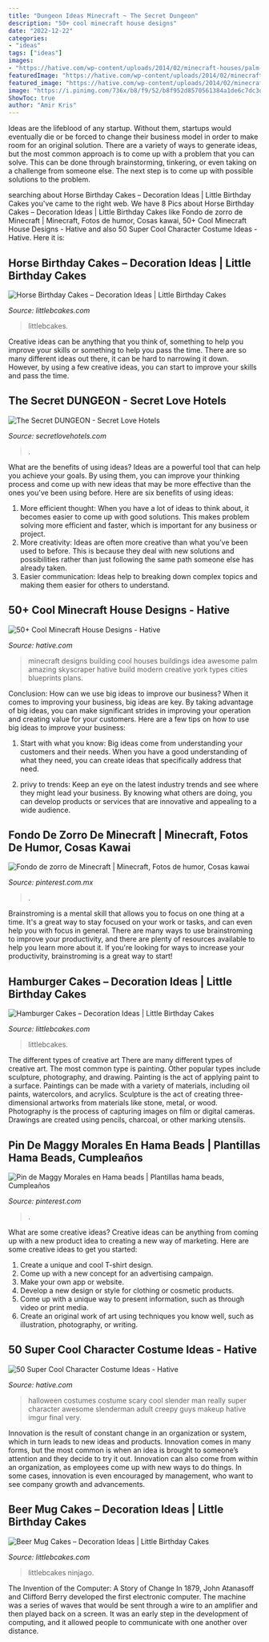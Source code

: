 ```yaml
---
title: "Dungeon Ideas Minecraft ~ The Secret Dungeon"
description: "50+ cool minecraft house designs"
date: "2022-12-22"
categories:
- "ideas"
tags: ["ideas"]
images:
- "https://hative.com/wp-content/uploads/2014/02/minecraft-houses/palm-building-idea-20.jpg"
featuredImage: "https://hative.com/wp-content/uploads/2014/02/minecraft-houses/palm-building-idea-20.jpg"
featured_image: "https://hative.com/wp-content/uploads/2014/02/minecraft-houses/palm-building-idea-20.jpg"
image: "https://i.pinimg.com/736x/b8/f9/52/b8f952d8570561384a1de6c7dc3d69a5.jpg"
ShowToc: true
author: "Amir Kris"
---
```



Ideas are the lifeblood of any startup. Without them, startups would eventually die or be forced to change their business model in order to make room for an original solution. There are a variety of ways to generate ideas, but the most common approach is to come up with a problem that you can solve. This can be done through brainstorming, tinkering, or even taking on a challenge from someone else. The next step is to come up with possible solutions to the problem.

	

		
searching about Horse Birthday Cakes – Decoration Ideas | Little Birthday Cakes you've came to the right web. We have 8 Pics about Horse Birthday Cakes – Decoration Ideas | Little Birthday Cakes like Fondo de zorro de Minecraft | Minecraft, Fotos de humor, Cosas kawai, 50+ Cool Minecraft House Designs - Hative and also 50 Super Cool Character Costume Ideas - Hative. Here it is:
		
    
## Horse Birthday Cakes – Decoration Ideas | Little Birthday Cakes

<img loading=lazy src="https://www.littlebcakes.com/wp-content/uploads/2014/01/Horse-Cake-Pans-979x1024.jpg" onerror="this.onerror=null;this.src='https://tse4.mm.bing.net/th?id=OIP.EARBQDKpubOpPZ_QUsGMewHaHv&amp;pid=15.1';" alt="Horse Birthday Cakes – Decoration Ideas | Little Birthday Cakes">

_Source: littlebcakes.com_

>littlebcakes. 

	

Creative ideas can be anything that you think of, something to help you improve your skills or something to help you pass the time. There are so many different ideas out there, it can be hard to narrowing it down. However, by using a few creative ideas, you can start to improve your skills and pass the time.

    
## The Secret DUNGEON - Secret Love Hotels

<img loading=lazy src="https://secretlovehotels.com/wp-content/uploads/2020/09/THE-SECRET-DUNGEON-room5.jpg" onerror="this.onerror=null;this.src='https://tse2.mm.bing.net/th?id=OIP.usNGTq9C-vnb2fVltSJNgAHaHT&amp;pid=15.1';" alt="The Secret DUNGEON - Secret Love Hotels">

_Source: secretlovehotels.com_

>. 

	

What are the benefits of using ideas?
Ideas are a powerful tool that can help you achieve your goals. By using them, you can improve your thinking process and come up with new ideas that may be more effective than the ones you’ve been using before. Here are six benefits of using ideas: 
1. More efficient thought: When you have a lot of ideas to think about, it becomes easier to come up with good solutions. This makes problem solving more efficient and faster, which is important for any business or project. 
2. More creativity: Ideas are often more creative than what you’ve been used to before. This is because they deal with new solutions and possibilities rather than just following the same path someone else has already taken. 
3. Easier communication: Ideas help to breaking down complex topics and making them easier for others to understand.

    
## 50+ Cool Minecraft House Designs - Hative

<img loading=lazy src="https://hative.com/wp-content/uploads/2014/02/minecraft-houses/palm-building-idea-20.jpg" onerror="this.onerror=null;this.src='https://tse3.mm.bing.net/th?id=OIP.fGz7EkZUkCNCqWKfi8NMNQHaFj&amp;pid=15.1';" alt="50+ Cool Minecraft House Designs - Hative">

_Source: hative.com_

>minecraft designs building cool houses buildings idea awesome palm amazing skyscraper hative build modern creative york types cities blueprints plans. 

	

Conclusion: How can we use big ideas to improve our business?
When it comes to improving your business, big ideas are key. By taking advantage of big ideas, you can make significant strides in improving your operation and creating value for your customers. Here are a few tips on how to use big ideas to improve your business:
1. Start with what you know: Big ideas come from understanding your customers and their needs. When you have a good understanding of what they need, you can create ideas that specifically address that need.

2. privy to trends: Keep an eye on the latest industry trends and see where they might lead your business. By knowing what others are doing, you can develop products or services that are innovative and appealing to a wide audience.


    
## Fondo De Zorro De Minecraft | Minecraft, Fotos De Humor, Cosas Kawai

<img loading=lazy src="https://i.pinimg.com/736x/00/c4/72/00c4727097a035524954c063f8f8fd28.jpg" onerror="this.onerror=null;this.src='https://tse1.mm.bing.net/th?id=OIP.hPu2pcP_hTlxLWN_0_C8ogHaNK&amp;pid=15.1';" alt="Fondo de zorro de Minecraft | Minecraft, Fotos de humor, Cosas kawai">

_Source: pinterest.com.mx_

>. 

	

Brainstroming is a mental skill that allows you to focus on one thing at a time. It's a great way to stay focused on your work or tasks, and can even help you with focus in general. There are many ways to use brainstroming to improve your productivity, and there are plenty of resources available to help you learn more about it. If you're looking for ways to increase your productivity, brainstroming is a great way to start!

    
## Hamburger Cakes – Decoration Ideas | Little Birthday Cakes

<img loading=lazy src="https://www.littlebcakes.com/wp-content/uploads/2014/01/Hamburger-Cakes-Pictures.jpg" onerror="this.onerror=null;this.src='https://tse4.mm.bing.net/th?id=OIP.WYEOv1NceQSGccmcT47mzAHaJ4&amp;pid=15.1';" alt="Hamburger Cakes – Decoration Ideas | Little Birthday Cakes">

_Source: littlebcakes.com_

>littlebcakes. 

	

The different types of creative art
There are many different types of creative art. The most common type is painting. Other popular types include sculpture, photography, and drawing.
Painting is the act of applying paint to a surface. Paintings can be made with a variety of materials, including oil paints, watercolors, and acrylics. Sculpture is the act of creating three-dimensional artworks from materials like stone, metal, or wood. Photography is the process of capturing images on film or digital cameras. Drawings are created using pencils, charcoal, or other marking utensils.

    
## Pin De Maggy Morales En Hama Beads | Plantillas Hama Beads, Cumpleaños

<img loading=lazy src="https://i.pinimg.com/736x/b8/f9/52/b8f952d8570561384a1de6c7dc3d69a5.jpg" onerror="this.onerror=null;this.src='https://tse3.mm.bing.net/th?id=OIP.5p06H4vJn41yeAVgqYG90AHaJ5&amp;pid=15.1';" alt="Pin de Maggy Morales en Hama beads | Plantillas hama beads, Cumpleaños">

_Source: pinterest.com_

>. 

	

What are some creative ideas?
Creative ideas can be anything from coming up with a new product idea to creating a new way of marketing. Here are some creative ideas to get you started: 
1. Create a unique and cool T-shirt design.
2. Come up with a new concept for an advertising campaign.
3. Make your own app or website.
4. Develop a new design or style for clothing or cosmetic products. 
5. Come up with a unique way to present information, such as through video or print media. 
6. Create an original work of art using techniques you know well, such as illustration, photography, or writing.

    
## 50 Super Cool Character Costume Ideas - Hative

<img loading=lazy src="https://hative.com/wp-content/uploads/2014/10/super-cool-costume-ideas/36-slenderman-costume.jpg" onerror="this.onerror=null;this.src='https://tse2.mm.bing.net/th?id=OIP.s4IXIGjObFoAqzG8gelpBAHaLG&amp;pid=15.1';" alt="50 Super Cool Character Costume Ideas - Hative">

_Source: hative.com_

>halloween costumes costume scary cool slender man really super character awesome slenderman adult creepy guys makeup hative imgur final very. 

	

Innovation is the result of constant change in an organization or system, which in turn leads to new ideas and products. Innovation comes in many forms, but the most common is when an idea is brought to someone’s attention and they decide to try it out. Innovation can also come from within an organization, as employees come up with new ways to do things. In some cases, innovation is even encouraged by management, who want to see company growth and advancements.

    
## Beer Mug Cakes – Decoration Ideas | Little Birthday Cakes

<img loading=lazy src="https://www.littlebcakes.com/wp-content/uploads/2014/02/Beer-Mug-Cakes-993x1024.jpg" onerror="this.onerror=null;this.src='https://tse2.mm.bing.net/th?id=OIP.McUVRECREx_0JR_V0CrydgHaHo&amp;pid=15.1';" alt="Beer Mug Cakes – Decoration Ideas | Little Birthday Cakes">

_Source: littlebcakes.com_

>littlebcakes ninjago. 

	

The Invention of the Computer: A Story of Change
In 1879, John Atanasoff and Clifford Berry developed the first electronic computer. The machine was a series of waves that would be sent through a wire to an amplifier and then played back on a screen. It was an early step in the development of computing, and it allowed people to communicate with one another over distance.

